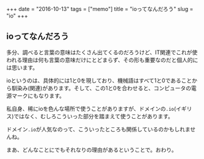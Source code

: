 +++
date = "2016-10-13"
tags =  ["memo"]
title = "ioってなんだろう"
slug = "io"
+++

## ioってなんだろう		

多分、調べると言葉の意味はたくさん出てくるのだろうけど、IT関連でこれが使われる理由は何も言葉の意味だけにとどまらず、その形も重要なのだと個人的には思います。

ioというのは、具体的には1と0を現しており、機械語はすべて1と0であることから馴染み(関連)があります。そして、この1と0を合わせると、コンピュータの電源マークにもなります。

私自身、稀にioを色んな場所で使うことがありますが、ドメインの`.io`(イギリス)ではなく、むしろこういった部分を踏まえて使うことがあります。

ドメイン`.io`が人気なのって、こういったところも関係しているのかもしれませんね。

まあ、どんなことにでもそれなりの理由があるということで。おわり。
		
